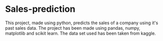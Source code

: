 # Sales-prediction
This project, made using python, predicts the sales of a company using it's past sales data. 
The project has been made using pandas, numpy, matplotlib and scikit learn.
The data set used has been taken from kaggle.
